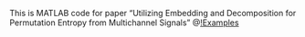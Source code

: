 This is MATLAB code for paper “Utilizing Embedding and Decomposition for Permutation Entropy from Multichannel Signals”
@[!Examples](mfiles.png)
